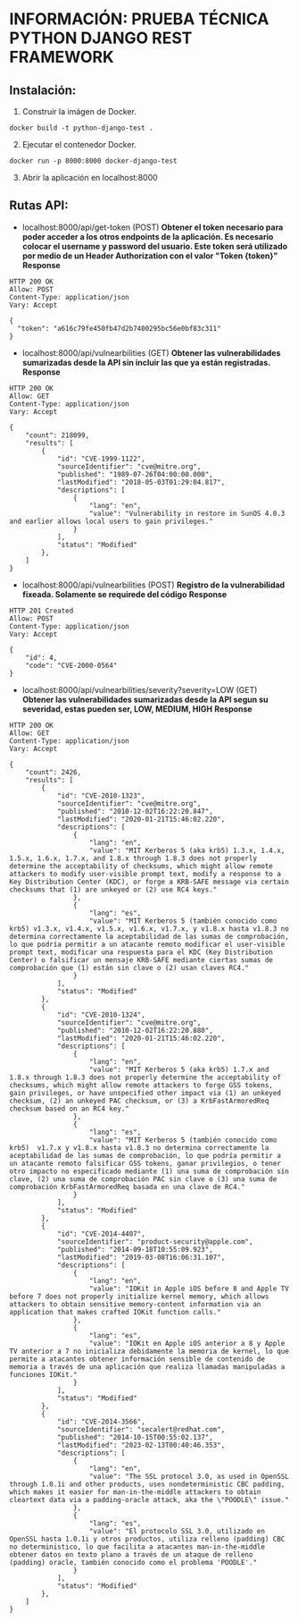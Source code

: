# INFORMACIÓN: PRUEBA TÉCNICA PYTHON DJANGO REST FRAMEWORK

##  Instalación:
1. Construir la imágen de Docker.
```
docker build -t python-django-test .
```
2. Ejecutar el contenedor Docker.
```
docker run -p 8000:8000 docker-django-test
```
3. Abrir la aplicación en localhost:8000


## Rutas API:
- localhost:8000/api/get-token (POST) **Obtener el token necesario para poder acceder a los otros endpoints de la aplicación. Es necesario colocar el username y password del usuario. Este token será utilizado por medio de un Header Authorization con el valor "Token {token}"**
**Response**
```
HTTP 200 OK
Allow: POST
Content-Type: application/json
Vary: Accept

{
  "token": "a616c79fe450fb47d2b7400295bc56e0bf83c311"
}
```


- localhost:8000/api/vulnearbilities (GET) **Obtener las vulnerabilidades sumarizadas desde la API sin incluir las que ya están registradas.**
**Response**
```
HTTP 200 OK
Allow: GET
Content-Type: application/json
Vary: Accept

{
    "count": 218099,
    "results": [
        {
            "id": "CVE-1999-1122",
            "sourceIdentifier": "cve@mitre.org",
            "published": "1989-07-26T04:00:00.000",
            "lastModified": "2018-05-03T01:29:04.817",
            "descriptions": [
                {
                    "lang": "en",
                    "value": "Vulnerability in restore in SunOS 4.0.3 and earlier allows local users to gain privileges."
                }
            ],
            "status": "Modified"
        },
    ]
}
```

- localhost:8000/api/vulnearbilities (POST) **Registro de la vulnerabilidad fixeada. Solamente se requirede del código**
**Response**
```
HTTP 201 Created
Allow: POST
Content-Type: application/json
Vary: Accept

{
    "id": 4,
    "code": "CVE-2000-0564"
}
```

- localhost:8000/api/vulnearbilities/severity?severity=LOW (GET) **Obtener las vulnerabilidades sumarizadas desde la API segun su severidad, estas pueden ser, LOW, MEDIUM, HIGH**
**Response**
```
HTTP 200 OK
Allow: GET
Content-Type: application/json
Vary: Accept

{
    "count": 2426,
    "results": [
        {
            "id": "CVE-2010-1323",
            "sourceIdentifier": "cve@mitre.org",
            "published": "2010-12-02T16:22:20.847",
            "lastModified": "2020-01-21T15:46:02.220",
            "descriptions": [
                {
                    "lang": "en",
                    "value": "MIT Kerberos 5 (aka krb5) 1.3.x, 1.4.x, 1.5.x, 1.6.x, 1.7.x, and 1.8.x through 1.8.3 does not properly determine the acceptability of checksums, which might allow remote attackers to modify user-visible prompt text, modify a response to a Key Distribution Center (KDC), or forge a KRB-SAFE message via certain checksums that (1) are unkeyed or (2) use RC4 keys."
                },
                {
                    "lang": "es",
                    "value": "MIT Kerberos 5 (también conocido como krb5) v1.3.x, v1.4.x, v1.5.x, v1.6.x, v1.7.x, y v1.8.x hasta v1.8.3 no determina correctamente la aceptabilidad de las sumas de comprobación, lo que podría permitir a un atacante remoto modificar el user-visible prompt text, modificar una respuesta para el KDC (Key Distribution Center) o falsificar un mensaje KRB-SAFE mediante ciertas sumas de comprobación que (1) están sin clave o (2) usan claves RC4."
                }
            ],
            "status": "Modified"
        },
        {
            "id": "CVE-2010-1324",
            "sourceIdentifier": "cve@mitre.org",
            "published": "2010-12-02T16:22:20.880",
            "lastModified": "2020-01-21T15:46:02.220",
            "descriptions": [
                {
                    "lang": "en",
                    "value": "MIT Kerberos 5 (aka krb5) 1.7.x and 1.8.x through 1.8.3 does not properly determine the acceptability of checksums, which might allow remote attackers to forge GSS tokens, gain privileges, or have unspecified other impact via (1) an unkeyed checksum, (2) an unkeyed PAC checksum, or (3) a KrbFastArmoredReq checksum based on an RC4 key."
                },
                {
                    "lang": "es",
                    "value": "MIT Kerberos 5 (también conocido como krb5)  v1.7.x y v1.8.x hasta v1.8.3 no determina correctamente la aceptabilidad de las sumas de comprobación, lo que podría permitir a un atacante remoto falsificar GSS tokens, ganar privilegios, o tener otro impacto no especificado mediante (1) una suma de comprobación sin clave, (2) una suma de comprobación PAC sin clave o (3) una suma de comprobación KrbFastArmoredReq basada en una clave de RC4."
                }
            ],
            "status": "Modified"
        },
        {
            "id": "CVE-2014-4407",
            "sourceIdentifier": "product-security@apple.com",
            "published": "2014-09-18T10:55:09.923",
            "lastModified": "2019-03-08T16:06:31.107",
            "descriptions": [
                {
                    "lang": "en",
                    "value": "IOKit in Apple iOS before 8 and Apple TV before 7 does not properly initialize kernel memory, which allows attackers to obtain sensitive memory-content information via an application that makes crafted IOKit function calls."
                },
                {
                    "lang": "es",
                    "value": "IOKit en Apple iOS anterior a 8 y Apple TV anterior a 7 no inicializa debidamente la memoria de kernel, lo que permite a atacantes obtener información sensible de contenido de memoria a través de una aplicación que realiza llamadas manipuladas a funciones IOKit."
                }
            ],
            "status": "Modified"
        },
        {
            "id": "CVE-2014-3566",
            "sourceIdentifier": "secalert@redhat.com",
            "published": "2014-10-15T00:55:02.137",
            "lastModified": "2023-02-13T00:40:46.353",
            "descriptions": [
                {
                    "lang": "en",
                    "value": "The SSL protocol 3.0, as used in OpenSSL through 1.0.1i and other products, uses nondeterministic CBC padding, which makes it easier for man-in-the-middle attackers to obtain cleartext data via a padding-oracle attack, aka the \"POODLE\" issue."
                },
                {
                    "lang": "es",
                    "value": "El protocolo SSL 3.0, utilizado en OpenSSL hasta 1.0.1i y otros productos, utiliza relleno (padding) CBC no deterministico, lo que facilita a atacantes man-in-the-middle obtener datos en texto plano a través de un ataque de relleno (padding) oracle, también conocido como el problema 'POODLE'."
                }
            ],
            "status": "Modified"
        },
    ]
}
```
